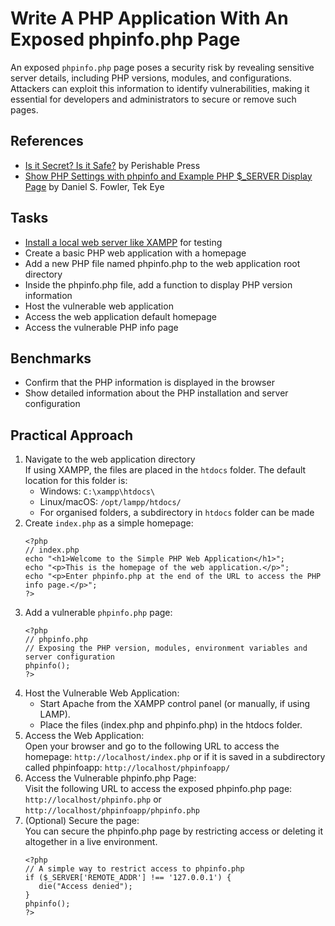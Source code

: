 # Write A PHP Application With An Exposed phpinfo.php Page
An exposed `phpinfo.php` page poses a security risk by revealing sensitive server details, including PHP versions, modules, and configurations. Attackers can exploit this information to identify vulnerabilities, making it essential for developers and administrators to secure or remove such pages.

## References
- [Is it Secret? Is it Safe?](https://perishablepress.com/htaccess-secure-phpinfo-php/) by Perishable Press
- [Show PHP Settings with phpinfo and Example PHP $_SERVER Display Page](https://tekeye.uk/vps/show-php-settings) by Daniel S. Fowler, Tek Eye

## Tasks
- [Install a local web server like XAMPP](https://hackernoon.com/how-to-install-xampp-on-linux-a-quick-step-by-step-guide) for testing 
- Create a basic PHP web application with a homepage
- Add a new PHP file named phpinfo.php to the web application root directory
- Inside the phpinfo.php file, add a function to display PHP version information
- Host the vulnerable web application
- Access the web application default homepage
- Access the vulnerable PHP info page


## Benchmarks
- Confirm that the PHP information is displayed in the browser
- Show detailed information about the PHP installation and server configuration


## Practical Approach
1. Navigate to the web application directory <br/>
   If using XAMPP, the files are placed in the `htdocs` folder. The default location for this folder is:
      - Windows: `C:\xampp\htdocs\`
      - Linux/macOS: `/opt/lampp/htdocs/` 
      - For organised folders, a subdirectory in `htdocs` folder can be made
2. Create `index.php` as a simple homepage:
   ```
   <?php
   // index.php
   echo "<h1>Welcome to the Simple PHP Web Application</h1>";
   echo "<p>This is the homepage of the web application.</p>";
   echo "<p>Enter phpinfo.php at the end of the URL to access the PHP info page.</p>";
   ?>
   ```
3. Add a vulnerable `phpinfo.php` page:
   ```
   <?php
   // phpinfo.php
   // Exposing the PHP version, modules, environment variables and server configuration
   phpinfo();
   ?>
   ```
4. Host the Vulnerable Web Application:
   - Start Apache from the XAMPP control panel (or manually, if using LAMP).
   - Place the files (index.php and phpinfo.php) in the htdocs folder.
5. Access the Web Application: <br/>
   Open your browser and go to the following URL to access the homepage:
   `http://localhost/index.php` or if it is saved in a subdirectory called phpinfoapp:
   `http://localhost/phpinfoapp/`
7. Access the Vulnerable phpinfo.php Page: <br/>
   Visit the following URL to access the exposed phpinfo.php page:
   `http://localhost/phpinfo.php` or `http://localhost/phpinfoapp/phpinfo.php`
8. (Optional) Secure the page: <br/>
   You can secure the phpinfo.php page by restricting access or deleting it altogether in a live environment.
   ```
   <?php
   // A simple way to restrict access to phpinfo.php
   if ($_SERVER['REMOTE_ADDR'] !== '127.0.0.1') {
      die("Access denied");
   }
   phpinfo();
   ?>
   ```


